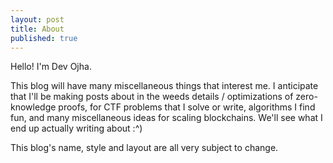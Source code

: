 ```yaml
---
layout: post
title: About
published: true
---
```


Hello! I'm Dev Ojha. 

This blog will have many miscellaneous things that interest me. I anticipate that I'll be making posts about in the weeds details / optimizations of zero-knowledge proofs, for CTF problems that I solve or write, algorithms I find fun, and many miscellaneous ideas for scaling blockchains. We'll see what I end up actually writing about :^)

This blog's name, style and layout are all very subject to change.
